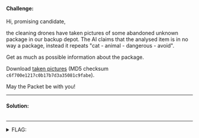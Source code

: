 #### Challenge:

Hi, promising candidate,

the cleaning drones have taken pictures of some abandoned unknown package in our backup depot. The AI claims that the analysed item is in no way a package, instead it repeats "cat - animal - dangerous - avoid".

Get as much as possible information about the package.

Download [taken pictures](https://owncloud.cesnet.cz/index.php/s/YxcC6BP430nR5en) (MD5 checksum `c6f700e1217c0b17b7d3a35081c9fabe`).

May the Packet be with you!

---

#### Solution:

```bash
```

---

<details><summary>FLAG:</summary>

```
FLAG{Oics-NF3B-vUOC-pUMt}
```

</details>
<br/>
